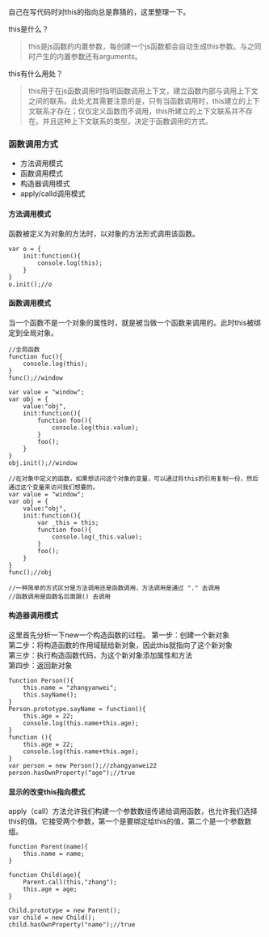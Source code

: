 自己在写代码时对this的指向总是靠猜的，这里整理一下。  

this是什么？  
> this是js函数的内置参数，每创建一个js函数都会自动生成this参数。与之同时产生的内置参数还有arguments。

this有什么用处？   
> this用于在js函数调用时指明函数调用上下文，建立函数内部与调用上下文之间的联系。此处尤其需要注意的是，只有当函数调用时，this建立的上下文联系才存在；仅仅定义函数而不调用，this所建立的上下文联系并不存在。并且这种上下文联系的类型，决定于函数调用的方式。

### 函数调用方式
+ 方法调用模式
+ 函数调用模式
+ 构造器调用模式
+ apply/calld调用模式

#### 方法调用模式
函数被定义为对象的方法时，以对象的方法形式调用该函数。
```
var o = {
    init:function(){
	    console.log(this);
    }
}
o.init();//o
```

#### 函数调用模式
当一个函数不是一个对象的属性时，就是被当做一个函数来调用的。此时this被绑定到全局对象。
```
//全局函数
function fuc(){
    console.log(this);
}
func();//window

var value = "window";
var obj = {
    value:"obj",
    init:function(){
        function foo(){
            console.log(this.value);
        }
        foo();
    }
}
obj.init();//window

//在对象中定义的函数，如果想访问这个对象的变量，可以通过将this的引用复制一份，然后通过这个变量来访问我们想要的。
var value = "window";
var obj = {
    value:"obj",
    init:function(){
        var _this = this;
        function foo(){
            console.log(_this.value);
        }
        foo();
    }
}
func();//obj

//一种简单的方式区分是方法调用还是函数调用，方法调用是通过 "." 去调用
//函数调用是函数名后面跟() 去调用
```

#### 构造器调用模式
这里首先分析一下new一个构造函数的过程。
第一步：创建一个新对象   
第二步：将构造函数的作用域赋给新对象，因此this就指向了这个新对象  
第三步：执行构造函数代码，为这个新对象添加属性和方法  
第四步：返回新对象
```
function Person(){
    this.name = "zhangyanwei";
    this.sayName();
}
Person.prototype.sayName = function(){
    this.age = 22;
    console.log(this.name+this.age);
}
function (){
    this.age = 22;
    console.log(this.name+this.age);
}
var person = new Person();//zhangyanwei22
person.hasOwnProperty("age");//true
```

#### 显示的改变this指向模式
apply（call）方法允许我们构建一个参数数组传递给调用函数，也允许我们选择this的值。它接受两个参数，第一个是要绑定给this的值，第二个是一个参数数组。
```
function Parent(name){
    this.name = name;
}

function Child(age){
    Parent.call(this,"zhang");
    this.age = age;
}

Child.prototype = new Parent();
var child = new Child();
child.hasOwnProperty("name");//true
```